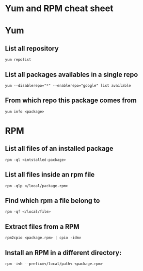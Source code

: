 Yum and RPM cheat sheet
========

# Yum

## List all repository

```yum repolist```

## List all packages availables in a single repo

```yum --disablerepo="*" --enablerepo="google" list available```

## From which repo this package comes from

```yum info <package>```

# RPM

## List all files of an installed package

```rpm -ql <intstalled-package>```

## List all files inside an rpm file

```rpm -qlp </local/package.rpm>```

## Find which rpm a file belong to

```rpm -qf </local/file>```

## Extract files from a RPM

```rpm2cpio <package.rpm> | cpio -idmv```

## Install an RPM in a different directory:

```rpm -ivh --prefix=</local/path< <package.rpm>```
 